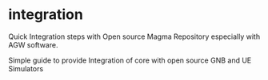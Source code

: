 # integration
Quick Integration steps with Open source Magma Repository especially with AGW software.

Simple guide to provide Integration of core with open source GNB and UE Simulators
